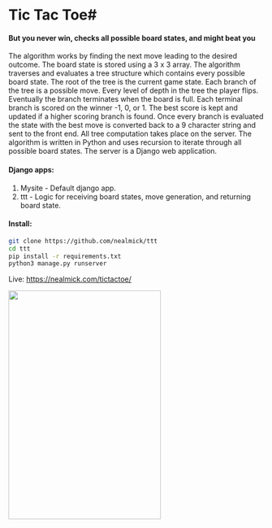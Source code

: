 # Tic Tac Toe#
#### But you never win, checks all possible board states, and might beat you

The algorithm works by finding the next move leading to the desired outcome. The board state is stored using a 3 x 3 array. The algorithm traverses and evaluates a tree structure which contains every possible board state. The root of the tree is the current game state. Each branch of the tree is a possible move. Every level of depth in the tree the player flips. Eventually the branch terminates when the board is full. Each terminal branch is scored on the winner -1, 0, or 1. The best score is kept and updated if a higher scoring branch is found. Once every branch is evaluated the state with the best move is converted back to a 9 character string and sent to the front end. All tree computation takes place on the server. The algorithm is written in Python and uses recursion to iterate through all possible board states. The server is a Django web application.


#### Django apps:
1.  Mysite - Default django app.
2.  ttt - Logic for receiving board states, move generation, and returning board state.
#### Install:

```bash
git clone https://github.com/nealmick/ttt
cd ttt
pip install -r requirements.txt
python3 manage.py runserver
```
Live:
https://nealmick.com/tictactoe/
 

<img src="https://i.imgur.com/gNTOEWa.png" width="300" height="450" />



